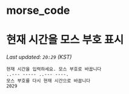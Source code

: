 # morse_code
# 현재 시간을 모스 부호 표시
<!-- MORSE_TIME_START -->
_Last updated: `20:29` (KST)_

```
현재 시간을 입력하세요. 모스 부호로 바꿉니다
..--- ----- ..--- ----.
모스 부호를 다시 현재 시간으로 바꿉니다
2029
```
<!-- MORSE_TIME_END -->
